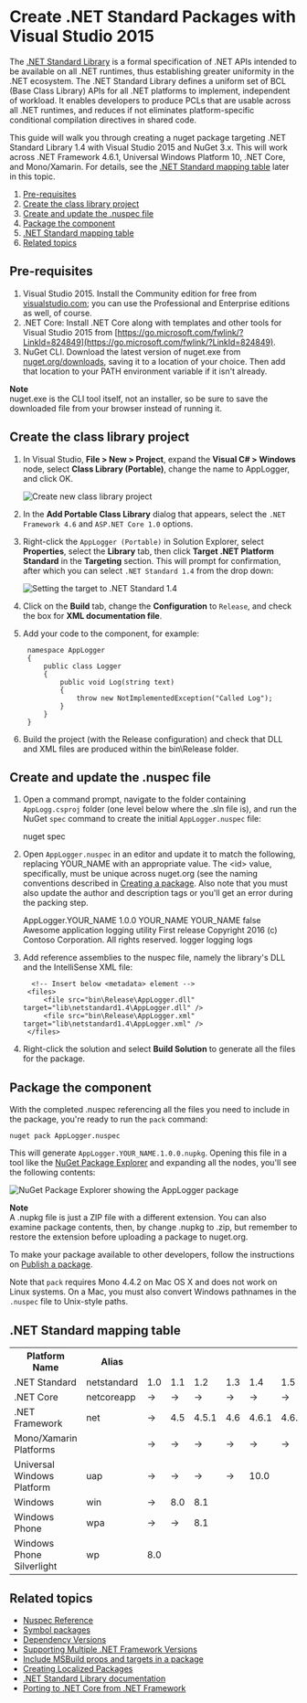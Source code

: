 # Create .NET Standard Packages with Visual Studio 2015

The [.NET Standard Library]((https://docs.microsoft.com/en-us/dotnet/articles/standard/library)) is a formal specification of .NET APIs intended to be available on all .NET runtimes, thus establishing greater uniformity in the .NET ecosystem. The .NET Standard Library defines a uniform set of BCL (Base Class Library) APIs for all .NET platforms to implement, independent of workload. It enables developers to produce PCLs that are usable across all .NET runtimes, and reduces if not eliminates platform-specific conditional compilation directives in shared code.

This guide will walk you through creating a nuget package targeting .NET Standard Library 1.4 with Visual Studio 2015 and NuGet 3.x. This will work across .NET Framework 4.6.1, Universal Windows Platform 10, .NET Core, and Mono/Xamarin. For details, see the [.NET Standard mapping table](#table) later in this topic.

1. [Pre-requisites](#pre-requisites)
1. [Create the class library project](#create-the-class-library-project)
1. [Create and update the .nuspec file](#create-and-update-the--nuspec-file)
1. [Package the component](#package-the-component)
1. [.NET Standard mapping table](#-net-standard-mapping-table)
1. [Related topics](#related-topics)

## Pre-requisites

1. Visual Studio 2015. Install the Community edition for free from [visualstudio.com](https://www.visualstudio.com/); you can use the Professional and Enterprise editions as well, of course.
1. .NET Core: Install .NET Core along with templates and other tools for Visual Studio 2015 from [https://go.microsoft.com/fwlink/?LinkId=824849](https://go.microsoft.com/fwlink/?LinkId=824849).
1. NuGet CLI. Download the latest version of nuget.exe from [nuget.org/downloads](https://nuget.org/downloads), saving it to a location of your choice. Then add that location to your PATH environment variable if it isn't already.

<div class="block-callout-info">
    <strong>Note</strong><br>
    nuget.exe is the CLI tool itself, not an installer, so be sure to save the downloaded file from your browser instead of running it.
</div>


## Create the class library project

1. In Visual Studio, **File > New > Project**, expand the **Visual C# > Windows** node, select **Class Library (Portable)**, change the name to AppLogger, and click OK.

    ![Create new class library project](/images/BuildForNetStandard/01.PNG)

1. In the **Add Portable Class Library** dialog that appears, select the `.NET Framework 4.6` and `ASP.NET Core 1.0` options.
1. Right-click the `AppLogger (Portable)` in Solution Explorer, select **Properties**, select the **Library** tab, then click **Target .NET Platform Standard** in the **Targeting** section. This will prompt for confirmation, after which you can select `.NET Standard 1.4` from the drop down:

    ![Setting the target to .NET Standard 1.4](/images/BuildForNetStandard/02-ChangeTarget.png)

1. Click on the **Build** tab, change the **Configuration** to `Release`, and check the box for **XML documentation file**.
1. Add your code to the component, for example:

        namespace AppLogger
        {
            public class Logger
            {
                public void Log(string text)
                {
                    throw new NotImplementedException("Called Log");
                }
            }
        }

1. Build the project (with the Release configuration) and check that DLL and XML files are produced within the bin\Release folder.

## Create and update the .nuspec file

1. Open a command prompt, navigate to the folder containing `AppLogg.csproj` folder (one level below where the .sln file is), and run the NuGet `spec` command to create the initial `AppLogger.nuspec` file:

    nuget spec


1. Open `AppLogger.nuspec` in an editor and update it to match the following, replacing YOUR_NAME with an appropriate value. The &lt;id&gt; value, specifically, must be unique across nuget.org (see the naming conventions described in [Creating a package](/ndocs/create-packages/creating-a-package(#choosing-a-unique-package-identifier-and-setting-the-version-number)). Also note that you must also update the author and description tags or you'll get an error during the packing step.

    <?xml version="1.0"?>
    <package >
      <metadata>
        <id>AppLogger.YOUR_NAME</id>
        <version>1.0.0</version>
        <title>AppLogger</title>
        <authors>YOUR_NAME</authors>
        <owners>YOUR_NAME</owners>
        <requireLicenseAcceptance>false</requireLicenseAcceptance>
        <description>Awesome application logging utility</description>
        <releaseNotes>First release</releaseNotes>
        <copyright>Copyright 2016 (c) Contoso Corporation. All rights reserved.</copyright>
        <tags>logger logging logs</tags>
      </metadata>
    </package>

1. Add reference assemblies to the nuspec file, namely the library's DLL and the IntelliSense XML file:

         <!-- Insert below <metadata> element -->
        <files>
            <file src="bin\Release\AppLogger.dll" target="lib\netstandard1.4\AppLogger.dll" />
            <file src="bin\Release\AppLogger.xml" target="lib\netstandard1.4\AppLogger.xml" />
        </files>

1. Right-click the solution and select **Build Solution** to generate all the files for the package.


## Package the component

With the completed .nuspec referencing all the files you need to include in the package, you're ready to run the `pack` command:

    nuget pack AppLogger.nuspec

This will generate `AppLogger.YOUR_NAME.1.0.0.nupkg`. Opening this file in a tool like the [NuGet Package Explorer](https://github.com/NuGetPackageExplorer/NuGetPackageExplorer) and expanding all the nodes, you'll see the following contents:

![NuGet Package Explorer showing the AppLogger package](/images/BuildForNetStandard/03-PackageExplorer.PNG)

<div class="block-callout-info">
    <strong>Note</strong><br>
    A .nupkg file is just a ZIP file with a different extension. You can also examine package contents, then, by change .nupkg to .zip, but remember to restore the extension before uploading a package to nuget.org.
</div>

To make your package available to other developers,  follow the instructions on [Publish a package](/ndocs/create-packages/publish-a-package).

Note that `pack` requires Mono 4.4.2 on Mac OS X and does not work on Linux systems. On a Mac, you must also convert Windows pathnames in the `.nuspec` file to Unix-style paths.

## .NET Standard mapping table

<table class="reference">
    <tr>
        <th>Platform Name</th>
        <th>Alias</th>
        <th> </th>
        <th> </th>
        <th> </th>
        <th> </th>
        <th> </th>
        <th> </th>
        <th> </th>
    <tr>
        <td>.NET Standard</td>
        <td>netstandard</td>
        <td>1.0</td>
        <td>1.1</td>
        <td>1.2</td>
        <td>1.3</td>
        <td>1.4</td>
        <td>1.5</td>
        <td>1.6</td>
    </tr>
    <tr>
        <td>.NET Core</td>
        <td>netcoreapp</td>
        <td>&#x2192;</td>
        <td>&#x2192;</td>
        <td>&#x2192;</td>
        <td>&#x2192;</td>
        <td>&#x2192;</td>
        <td>&#x2192;</td>
        <td>1.0</td>
    <tr>
    <tr>
        <td>.NET Framework</td>
        <td>net</td>
        <td>&#x2192;</td>
        <td>4.5</td>
        <td>4.5.1</td>
        <td>4.6</td>
        <td>4.6.1</td>
        <td>4.6.2</td>
        <td>4.6.3</td>
    <tr>
    <tr>
        <td>Mono/Xamarin Platforms</td>
        <td></td>
        <td>&#x2192;</td>
        <td>&#x2192;</td>
        <td>&#x2192;</td>
        <td>&#x2192;</td>
        <td>&#x2192;</td>
        <td>&#x2192;</td>
        <td>*</td>
    <tr>
    <tr>
        <td>Universal Windows Platform</td>
        <td>uap</td>
        <td>&#x2192;</td>
        <td>&#x2192;</td>
        <td>&#x2192;</td>
        <td>&#x2192;</td>
        <td>10.0</td>
        <td></td>
        <td></td>
    <tr>
    <tr>
        <td>Windows</td>
        <td>win</td>
        <td>&#x2192;</td>
        <td>8.0</td>
        <td>8.1</td>
        <td></td>
        <td></td>
        <td></td>
        <td></td>
    <tr>
    <tr>
        <td>Windows Phone</td>
        <td>wpa</td>
        <td>&#x2192;</td>
        <td>&#x2192;</td>
        <td>8.1</td>
        <td></td>
        <td></td>
        <td></td>
        <td></td>
    <tr>
    <tr>
        <td>Windows Phone Silverlight</td>
        <td>wp</td>
        <td>8.0</td>
        <td></td>
        <td></td>
        <td></td>
        <td></td>
        <td></td>
        <td></td>
    <tr>
</table>

## Related topics

* [Nuspec Reference](/ndocs/schema/nuspec)
* [Symbol packages](/ndocs/create-packages/symbol-packages)
* [Dependency Versions](/ndocs/create-packages/dependency-versions)
* [Supporting Multiple .NET Framework Versions](/ndocs/create-packages/supporting-multiple-target-frameworks)
* [Include MSBuild props and targets in a package](/ndocs/create-packages/creating-a-package#including-msbuild-props-and-targets-in-a-package)
* [Creating Localized Packages](/ndocs/create-packages/creating-localized-packages)
* [.NET Standard Library documentation](https://docs.microsoft.com/en-us/dotnet/articles/standard/library)
* [Porting to .NET Core from .NET Framework](https://docs.microsoft.com/en-us/dotnet/articles/core/porting/index)